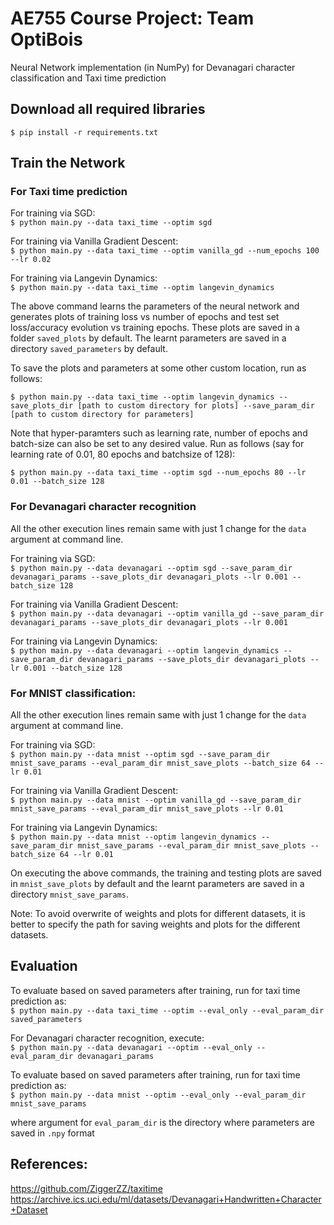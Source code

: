 # AE755 Course Project: Team OptiBois

Neural Network implementation (in NumPy) for Devanagari character classification and Taxi time prediction 

## Download all required libraries

`$ pip install -r requirements.txt`

## Train the Network

### For Taxi time prediction

For training via SGD:      
`$ python main.py --data taxi_time --optim sgd`

For training via Vanilla Gradient Descent:      
`$ python main.py --data taxi_time --optim vanilla_gd --num_epochs 100 --lr 0.02`

For training via Langevin Dynamics:      
`$ python main.py --data taxi_time --optim langevin_dynamics`

The above command learns the parameters of the neural network and generates plots of training loss vs number of epochs and test set loss/accuracy evolution vs training epochs. These plots are saved in a folder `saved_plots` by default. The learnt parameters are saved in a directory `saved_parameters` by default. 

To save the plots and parameters at some other custom location, run as follows:      

`$ python main.py --data taxi_time --optim langevin_dynamics --save_plots_dir [path to custom directory for plots] --save_param_dir [path to custom directory for parameters]`

Note that hyper-paramters such as learning rate, number of epochs and batch-size can also be set to any desired value. Run as follows (say for learning rate of 0.01, 80 epochs and batchsize of 128):     

`$ python main.py --data taxi_time --optim sgd --num_epochs 80 --lr 0.01 --batch_size 128`

### For Devanagari character recognition

All the other execution lines remain same with just 1 change for the `data` argument at command line.

For training via SGD:           
`$ python main.py --data devanagari --optim sgd --save_param_dir devanagari_params --save_plots_dir devanagari_plots --lr 0.001 --batch_size 128`

For training via Vanilla Gradient Descent:           
`$ python main.py --data devanagari --optim vanilla_gd --save_param_dir devanagari_params --save_plots_dir devanagari_plots --lr 0.001`

For training via Langevin Dynamics:            
`$ python main.py --data devanagari --optim langevin_dynamics --save_param_dir devanagari_params --save_plots_dir devanagari_plots --lr 0.001 --batch_size 128`


### For MNIST classification:

All the other execution lines remain same with just 1 change for the `data` argument at command line. 

For training via SGD:           
`$ python main.py --data mnist --optim sgd --save_param_dir mnist_save_params --eval_param_dir mnist_save_plots --batch_size 64 --lr 0.01`

For training via Vanilla Gradient Descent:            
`$ python main.py --data mnist --optim vanilla_gd --save_param_dir mnist_save_params --eval_param_dir mnist_save_plots --lr 0.01`

For training via Langevin Dynamics:           
`$ python main.py --data mnist --optim langevin_dynamics --save_param_dir mnist_save_params --eval_param_dir mnist_save_plots --batch_size 64 --lr 0.01`

On executing the above commands, the training and testing plots are saved in `mnist_save_plots` by default and the learnt parameters are saved in a directory `mnist_save_params`. 

Note: To avoid overwrite of weights and plots for different datasets, it is better to specify the path for saving weights and plots for the different datasets.

## Evaluation

To evaluate based on saved parameters after training, run for taxi time prediction as:  
`$ python main.py --data taxi_time --optim --eval_only --eval_param_dir saved_parameters`

For Devanagari character recognition, execute:  
`$ python main.py --data devanagari --optim --eval_only --eval_param_dir devanagari_params`

To evaluate based on saved parameters after training, run for taxi time prediction as:  
`$ python main.py --data mnist --optim --eval_only --eval_param_dir mnist_save_params`

where argument for `eval_param_dir` is the directory where parameters are saved in `.npy` format

## References:

https://github.com/ZiggerZZ/taxitime      
https://archive.ics.uci.edu/ml/datasets/Devanagari+Handwritten+Character+Dataset
